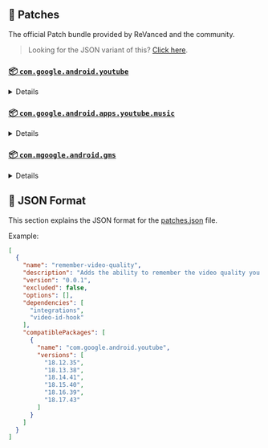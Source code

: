 ## 🧩 Patches

The official Patch bundle provided by ReVanced and the community.

> Looking for the JSON variant of this? [Click here](patches.json).

### [📦 `com.google.android.youtube`](https://play.google.com/store/apps/details?id=com.google.android.youtube)
<details>

| 💊 Patch | 📜 Description | 🏹 Target Version |
|:--------:|:--------------:|:-----------------:|
| `bypass-ambient-mode-restrictions` | Bypass ambient mode restrictions in battery saver mode. | 18.17.43 |
| `change-homepage` | Change home page to subscription feed. | 18.17.43 |
| `custom-branding-icon-afn-blue` | Changes the YouTube launcher icon to Afn Blue. | 18.17.43 |
| `custom-branding-icon-afn-red` | Changes the YouTube launcher icon to Afn Red. | 18.17.43 |
| `custom-branding-icon-mmt` | Changes the YouTube launcher icon to MMT. | 18.17.43 |
| `custom-branding-icon-revancify-blue` | Changes the YouTube launcher icon to Revancify Blue. | 18.17.43 |
| `custom-branding-icon-revancify-red` | Changes the YouTube launcher icon to Revancify Red. | 18.17.43 |
| `custom-branding-name` | Changes the YouTube launcher name to your choice (defaults to ReVanced Extended). | 18.17.43 |
| `custom-double-tap-length` | Add 'double-tap to seek' value. | 18.17.43 |
| `custom-package-name` | Specifies the package name for YouTube and YT Music in the MicroG build. | all |
| `custom-seekbar-color` | Change seekbar color and progressbar color. | 18.17.43 |
| `custom-video-speed` | Adds more video speed options. | 18.17.43 |
| `default-video-quality` | Adds ability to set default video quality settings. | 18.17.43 |
| `default-video-speed` | Adds ability to set default video speed settings. | 18.17.43 |
| `disable-haptic-feedback` | Disable haptic feedback when swiping. | 18.17.43 |
| `disable-hdr-video` | Disable HDR video. | 18.17.43 |
| `disable-landscape-mode` | Disable landscape mode when entering fullscreen. | 18.17.43 |
| `disable-quic-protocol` | Disable CronetEngine's QUIC protocol. | 18.17.43 |
| `disable-startup-shorts-player` | Disables playing YouTube Shorts when launching YouTube. | 18.17.43 |
| `enable-external-browser` | Open url outside the app in an external browser. | 18.17.43 |
| `enable-minimized-playback` | Enables minimized and background playback. | 18.17.43 |
| `enable-old-quality-layout` | Enables the original quality flyout menu. | 18.17.43 |
| `enable-open-links-directly` | Skips over redirection URLs to external links. | 18.17.43 |
| `enable-seekbar-tapping` | Enables tap-to-seek on the seekbar of the video player. | 18.17.43 |
| `enable-tablet-miniplayer` | Enables the tablet mini player layout. | 18.17.43 |
| `enable-tablet-navigation-bar` | Enables the tablet navigation bar. | 18.17.43 |
| `enable-timestamps-speed` | Add the current video speed in brackets next to the current time. | 18.17.43 |
| `enable-wide-searchbar` | Replaces the search icon with a wide search bar. This will hide the YouTube logo when active. | 18.17.43 |
| `force-hide-player-button-background` | Force removes the background from the video player buttons. | 18.17.43 |
| `force-premium-heading` | Forces premium heading on the home screen. | 18.17.43 |
| `force-vp9-codec` | Forces the VP9 codec for videos. | 18.17.43 |
| `header-switch` | Add switch to change header. | 18.17.43 |
| `hide-account-menu` | Hide account menu elements. | 18.17.43 |
| `hide-auto-captions` | Hide captions from being automatically enabled. | 18.17.43 |
| `hide-auto-player-popup-panels` | Hide automatic popup panels (playlist or live chat) on video player. | 18.17.43 |
| `hide-autoplay-button` | Hides the autoplay button in the video player. | 18.17.43 |
| `hide-autoplay-preview` | Hides the autoplay preview container in the fullscreen. | 18.17.43 |
| `hide-breaking-news-shelf` | Hides the breaking news shelf on the homepage tab. | 18.17.43 |
| `hide-button-container` | Adds the options to hide action buttons under a video. | 18.17.43 |
| `hide-captions-button` | Hides the captions button in the video player. | 18.17.43 |
| `hide-cast-button` | Hides the cast button in the video player. | 18.17.43 |
| `hide-category-bar` | Hide the category bar at the top of the feed and at the top of related videos. | 18.17.43 |
| `hide-channel-avatar-section` | Hides the channel avatar section of the subscription feed. | 18.17.43 |
| `hide-channel-watermark` | Hides creator's watermarks on videos. | 18.17.43 |
| `hide-collapse-button` | Hides the collapse button in the video player. | 18.17.43 |
| `hide-comment-component` | Adds options to hide comment component under a video. | 18.17.43 |
| `hide-crowdfunding-box` | Hides the crowdfunding box between the player and video description. | 18.17.43 |
| `hide-double-tap-overlay-filter` | Remove the double tap dark filter layer. | 18.17.43 |
| `hide-email-address` | Hides the email address(handle) in the account switcher. | 18.17.43 |
| `hide-endscreen-cards` | Hides the suggested video cards at the end of a video in fullscreen. | 18.17.43 |
| `hide-endscreen-overlay` | Hide endscreen overlay on swipe controls. | 18.17.43 |
| `hide-filmstrip-overlay` | Hide flimstrip overlay on swipe controls. | 18.17.43 |
| `hide-floating-microphone` | Hide the floating microphone button above the keyboard. | 18.17.43 |
| `hide-flyout-panel` | Adds options to hide player settings flyout panel. | 18.17.43 |
| `hide-fullscreen-panels` | Hides video description and comments panel in fullscreen view. | 18.17.43 |
| `hide-general-ads` | Removes general ads. | 18.17.43 |
| `hide-info-cards` | Hides info-cards in videos. | 18.17.43 |
| `hide-live-chat-button` | Hides the live chat button in the video player (for old layout). | 18.17.43 |
| `hide-load-more-button` | Hides the button under videos that loads similar videos. | 18.17.43 |
| `hide-mix-playlists` | Removes mix playlists from home feed and video player. | 18.17.43 |
| `hide-music-button` | Hides the YouTube Music button in the video player. | 18.17.43 |
| `hide-navigation-buttons` | Adds options to hide or change navigation buttons. | 18.17.43 |
| `hide-navigation-label` | Hide navigation bar labels. | 18.17.43 |
| `hide-pip-notification` | Disable pip notification when you first launch pip mode. | 18.17.43 |
| `hide-player-button-background` | Hide player button background. | 18.17.43 |
| `hide-player-overlay-filter` | Remove the dark filter layer from the player's background. | 18.17.43 |
| `hide-previous-next-button` | Hides the previous and next button in the player controller. | 18.17.43 |
| `hide-quick-actions` | Adds the options to hide quick actions components in the fullscreen. | 18.17.43 |
| `hide-search-terms` | Hide trending searches and search history in the search bar. | 18.17.43 |
| `hide-seek-message` | Hides the 'Slide left or right to seek' message container. | 18.17.43 |
| `hide-seekbar` | Hides the seekbar. | 18.17.43 |
| `hide-shorts-component` | Hides other Shorts components. | 18.17.43 |
| `hide-shorts-navbar` | Hide navigation bar when playing shorts. | 18.17.43 |
| `hide-snack-bar` | Hides the snack bar action popup. | 18.17.43 |
| `hide-stories` | Hides YouTube Stories shelf on the feed. | 18.17.43 |
| `hide-suggested-actions` | Hide the suggested actions bar inside the player. | 18.17.43 |
| `hide-time-stamp` | Hides timestamp in video player. | 18.17.43 |
| `hide-tooltip-content` | Hides the tooltip box that appears on first install. | 18.17.43 |
| `hide-video-ads` | Removes ads in the video player. | 18.17.43 |
| `layout-switch` | Tricks the dpi to use some tablet/phone layouts. | 18.17.43 |
| `materialyou` | Enables MaterialYou theme for Android 12+ | 18.17.43 |
| `microg-support` | Allows ReVanced to run without root and under a different package name with MicroG. | 18.17.43 |
| `optimize-resource` | Removes duplicate resources from YouTube. | 18.17.43 |
| `overlay-buttons` | Add overlay buttons to the player such as copy video link, auto-repeat, download and speed control. | 18.17.43 |
| `protobuf-spoof` | Spoofs the protobuf to prevent playback issues. | 18.17.43 |
| `return-youtube-dislike` | Shows the dislike count of videos using the Return YouTube Dislike API. | 18.17.43 |
| `settings` | Applies mandatory patches to implement ReVanced settings into the application. | 18.17.43 |
| `sponsorblock` | Integrates SponsorBlock which allows skipping video segments such as sponsored content. | 18.17.43 |
| `spoof-app-version` | Tricks YouTube into thinking, you are running an older version of the app. One of the side effects also includes restoring the old UI. | 18.17.43 |
| `swipe-controls` | Adds volume and brightness swipe controls. | 18.17.43 |
| `theme` | Applies a custom theme (default: amoled). | 18.17.43 |
| `translations` | Add Crowdin translations for YouTube. | 18.17.43 |
</details>

### [📦 `com.google.android.apps.youtube.music`](https://play.google.com/store/apps/details?id=com.google.android.apps.youtube.music)
<details>

| 💊 Patch | 📜 Description | 🏹 Target Version |
|:--------:|:--------------:|:-----------------:|
| `amoled` | Applies pure black theme in flyout panels. | all |
| `background-play` | Enables playing music in the background. | all |
| `bitrate-default-value` | Set the audio quality to 'Always High' when you first install the app. | all |
| `certificate-spoof` | Spoofs the YouTube Music certificate for Android Auto. | all |
| `custom-branding-music-afn-blue` | Changes the YouTube Music launcher icon to Afn Blue. | all |
| `custom-branding-music-afn-red` | Changes the YouTube Music launcher icon to Afn Red. | all |
| `custom-branding-music-mmt` | Changes the YouTube Music launcher icon to MMT. | all |
| `custom-branding-music-name` | Changes the Music launcher name to your choice (defaults to YTM Extended, ReVanced Music Extended). | all |
| `custom-branding-music-revancify-blue` | Changes the YouTube Music launcher icon to Revancify Blue. | all |
| `custom-branding-music-revancify-red` | Changes the YouTube Music launcher icon to Revancify Red. | all |
| `custom-package-name` | Specifies the package name for YouTube and YT Music in the MicroG build. | all |
| `disable-auto-captions` | Disable forced captions from automatically enabling in video player. | all |
| `enable-black-navbar` | Sets the navigation bar color to black. | all |
| `enable-color-match-player` | Matches the fullscreen player color with the minimized one. | all |
| `enable-compact-dialog` | Enable compact dialog on phone. | all |
| `enable-force-minimized-player` | Permanently keep player minimized even if another track is played. | all |
| `enable-force-shuffle` | Enable force shuffle even if another track is played. | all |
| `enable-landscape-mode` | Enables entry into landscape mode by screen rotation on the phone. | all |
| `enable-opus-codec` | Enable opus codec when playing audio. | all |
| `enable-zen-mode` | Adds a grey tint to the video player to reduce eye strain. | all |
| `exclusive-audio-playback` | Enables the option to play music without video. | all |
| `hide-button-shelf` | Hides the button shelf from homepage and explorer. | all |
| `hide-carousel-shelf` | Hides the carousel shelf from homepage and explorer. | all |
| `hide-category-bar` | Hides the music category bar at the top of the homepage. | all |
| `hide-get-premium` | Removes all "Get Premium" evidences from the avatar menu. | all |
| `hide-music-ads` | Removes ads in the music player. | all |
| `hide-music-cast-button` | Hides the cast button in the video player and header. | all |
| `hide-new-playlist` | Hide the New Playlist button in the Library tab. | all |
| `hide-playlist-card` | Hides the playlist card from homepage. | all |
| `hide-taste-builder` | Removes the "Tell us which artists you like" card from the home screen. | all |
| `hide-upgrade-button` | Remove upgrade tab from pivot bar, hide upgrade banner from homepage. | all |
| `minimized-playback-music` | Enables minimized playback on Kids music. | all |
| `music-microg-support` | Allows ReVanced Music to run without root and under a different package name with MicroG. | all |
| `music-settings` | Adds settings for ReVanced to YouTube Music. | all |
| `optimize-resource-music` | Remove unnecessary resources. | all |
| `remember-video-quality` | Save the video quality value whenever you change the video quality. | all |
| `share-button-hook` | Replace share button with external download button or sleep timer dialog. | all |
| `spoof-app-version` | Spoof the YouTube Music client version. | all |
| `translations-music` | Add Crowdin translations for YouTube Music. | all |
</details>

### [📦 `com.mgoogle.android.gms`](https://play.google.com/store/apps/details?id=com.mgoogle.android.gms)
<details>

| 💊 Patch | 📜 Description | 🏹 Target Version |
|:--------:|:--------------:|:-----------------:|
| `custom-branding-microg-name` | Changes the MicroG launcher name to your choice (defaults to MicroG). | all |
| `custom-branding-microg-revancify-blue` | Changes the MicroG launcher icon to Revancify Blue. | all |
| `custom-branding-microg-revancify-red` | Changes the MicroG launcher icon to Revancify Red. | all |
| `hide-icon-from-launcher` | Hide MicroG icon from launcher. | all |
</details>



## 📝 JSON Format

This section explains the JSON format for the [patches.json](patches.json) file.

Example:

```json
[
  {
    "name": "remember-video-quality",
    "description": "Adds the ability to remember the video quality you chose in the video quality flyout.",
    "version": "0.0.1",
    "excluded": false,
    "options": [],
    "dependencies": [
      "integrations",
      "video-id-hook"
    ],
    "compatiblePackages": [
      {
        "name": "com.google.android.youtube",
        "versions": [
          "18.12.35",
          "18.13.38",
          "18.14.41",
          "18.15.40",
          "18.16.39",
          "18.17.43"
        ]
      }
    ]
  }
]
```